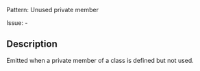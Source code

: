 Pattern: Unused private member

Issue: -

## Description

Emitted when a private member of a class is defined but not used.
